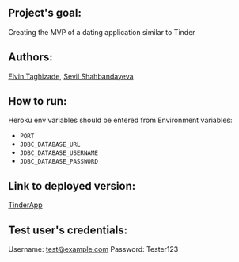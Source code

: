 ## Project's goal:
Creating the MVP of a dating application similar to Tinder

## Authors:
[Elvin Taghizade](https://github.com/elvintaghizade14), 
[Sevil Shahbandayeva](https://github.com/shahsevil)

## How to run:
Heroku env variables should be entered from Environment variables:
- `PORT`
- `JDBC_DATABASE_URL`
- `JDBC_DATABASE_USERNAME`
- `JDBC_DATABASE_PASSWORD`

## Link to deployed version:
[TinderApp](https://step-tinder-app.herokuapp.com/)

## Test user's credentials:
   Username: test@example.com
   Password: Tester123
